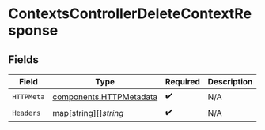 # ContextsControllerDeleteContextResponse


## Fields

| Field                                                              | Type                                                               | Required                                                           | Description                                                        |
| ------------------------------------------------------------------ | ------------------------------------------------------------------ | ------------------------------------------------------------------ | ------------------------------------------------------------------ |
| `HTTPMeta`                                                         | [components.HTTPMetadata](../../models/components/httpmetadata.md) | :heavy_check_mark:                                                 | N/A                                                                |
| `Headers`                                                          | map[string][]*string*                                              | :heavy_check_mark:                                                 | N/A                                                                |